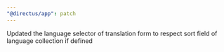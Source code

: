 ```yaml
---
"@directus/app": patch
---
```


Updated the language selector of translation form to respect sort field of language collection if defined 
